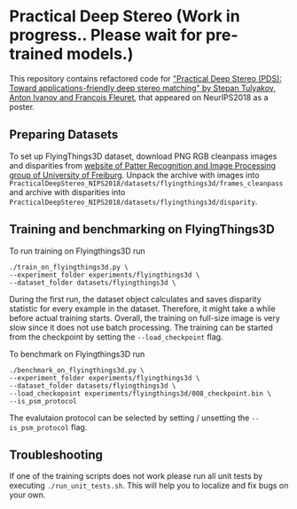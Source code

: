 # Practical Deep Stereo (Work in progress.. Please wait for pre-trained models.) 
This repository contains refactored code for ["Practical Deep Stereo (PDS): Toward applications-friendly deep stereo matching" by Stepan Tulyakov, Anton Ivanov and Francois Fleuret](https://papers.nips.cc/paper/7828-practical-deep-stereo-pds-toward-applications-friendly-deep-stereo-matching), that appeared on NeurIPS2018 as a poster.

## Preparing Datasets
To set up FlyingThings3D dataset, download PNG RGB cleanpass images and disparities from [website of Patter Recognition and Image Processing group of University of Freiburg](https://lmb.informatik.uni-freiburg.de/resources/datasets/SceneFlowDatasets.en.html). Unpack the archive with images into `PracticalDeepStereo_NIPS2018/datasets/flyingthings3d/frames_cleanpass` and archive with disparities into `PracticalDeepStereo_NIPS2018/datasets/flyingthings3d/disparity`.      

## Training and benchmarking on FlyingThings3D
To run training on Flyingthings3D run
```
./train_on_flyingthings3d.py \
--experiment_folder experiments/flyingthings3d \
--dataset_folder datasets/flyingthings3d \
```
During the first run, the dataset object calculates and saves disparity statistic for every example in the dataset. Therefore, it might take a while before actual training starts. Overall, the training on full-size image is very slow since it does not use batch processing. The training can be started from the checkpoint by setting the `--load_checkpoint` flag.

To benchmark on Flyingthings3D run
```
./benchmark_on_flyingthings3d.py \
--experiment_folder experiments/flyingthings3d \
--dataset_folder datasets/flyingthings3d \
--load_checkopoint experiments/flyingthings3d/008_checkpoint.bin \
--is_psm_protocol
```
The evalutaion protocol can be selected by setting / unsetting the `--is_psm_protocol` flag.

## Troubleshooting
If one of the training scripts does not work please run all unit tests by executing `./run_unit_tests.sh`. This will help you to localize and fix bugs on your own.  
